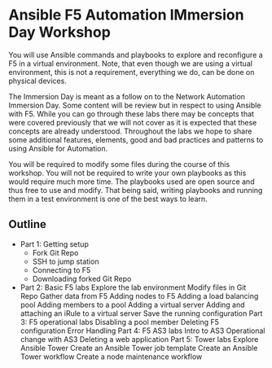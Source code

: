 # Ansible F5 Automation IMmersion Day Workshop
You will use Ansible commands and playbooks to explore and reconfigure a F5 in a virtual environment.  Note, that even though we are using a virtual environment, this is not a requirement, everything we do, can be done on physical devices.   

The Immersion Day is meant as a follow on to the Network Automation Immersion Day.  Some content will be review but in respect to using Ansible with F5.  While you can go through these labs there may be concepts that were covered previously that we will not cover as it is expected that these concepts are already understood.  Throughout the labs we hope to share some additional features, elements, good and bad practices and patterns to using Ansible for Automation. 

You will be required to modify some files during the course of this workshop.  You will not be required to write your own playbooks as this would require much more time.  The playbooks used are open source and thus free to use and modify.  That being said, writing playbooks and running them in a test environment is one of the best ways to learn.   
## Outline
* Part 1: Getting setup
    * Fork Git Repo
    * SSH to jump station 
    * Connecting to F5 
    * Downloading forked Git Repo 
* Part 2: Basic F5 labs 
Explore the lab environment 
Modify files in Git Repo 
Gather data from F5 
Adding nodes to F5 
Adding a load balancing pool 
Adding members to a pool 
Adding a virtual server 
Adding and attaching an iRule to a virtual server 
Save the running configuration 
Part 3: F5 operational labs 
Disabling a pool member 
Deleting F5 configuration 
Error Handling 
Part 4: F5 AS3 labs 
Intro to AS3 
Operational change with AS3 
Deleting a web application 
Part 5: Tower labs 
Explore Ansible Tower 
Create an Ansible Tower job template 
Create an Ansible Tower workflow 
Create a node maintenance workflow 
